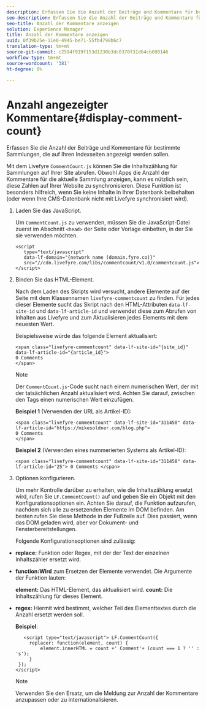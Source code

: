 ```yaml
---
description: Erfassen Sie die Anzahl der Beiträge und Kommentare für bestimmte Sammlungen, die auf Ihren Indexseiten angezeigt werden sollen.
seo-description: Erfassen Sie die Anzahl der Beiträge und Kommentare für bestimmte Sammlungen, die auf Ihren Indexseiten angezeigt werden sollen.
seo-title: Anzahl der Kommentare anzeigen
solution: Experience Manager
title: Anzahl der Kommentare anzeigen
uuid: 0f39b25e-11e0-4945-be71-55fb4798b6c7
translation-type: tm+mt
source-git-commit: c2594f919f153d1230b3dc0370f31d64cb698146
workflow-type: tm+mt
source-wordcount: '381'
ht-degree: 0%

---
```



# Anzahl angezeigter Kommentare{#display-comment-count}

Erfassen Sie die Anzahl der Beiträge und Kommentare für bestimmte Sammlungen, die auf Ihren Indexseiten angezeigt werden sollen.

Mit dem Livefyre `CommentCount.js` können Sie die Inhaltszählung für Sammlungen auf Ihrer Site abrufen. Obwohl Apps die Anzahl der Kommentare für die aktuelle Sammlung anzeigen, kann es nützlich sein, diese Zahlen auf Ihrer Website zu synchronisieren. Diese Funktion ist besonders hilfreich, wenn Sie keine Inhalte in Ihrer Datenbank beibehalten (oder wenn Ihre CMS-Datenbank nicht mit Livefyre synchronisiert wird).

1. Laden Sie das JavaScript.

   Um `CommentCount.js` zu verwenden, müssen Sie die JavaScript-Datei zuerst im Abschnitt `<head>` der Seite oder Vorlage einbetten, in der Sie sie verwenden möchten.

   ```
   <script 
      type="text/javascript" 
      data-lf-domain="{network name (domain.fyre.co)}" 
      src="//cdn.livefyre.com/libs/commentcount/v1.0/commentcount.js"> 
   </script>
   ```

1. Binden Sie das HTML-Element.

   Nach dem Laden des Skripts wird versucht, andere Elemente auf der Seite mit dem Klassennamen `livefyre-commentcount` zu finden. Für jedes dieser Elemente sucht das Skript nach den HTML-Attributen `data-lf-site-id` und `data-lf-article-id` und verwendet diese zum Abrufen von Inhalten aus Livefyre und zum Aktualisieren jedes Elements mit dem neuesten Wert.

   Beispielsweise würde das folgende Element aktualisiert:

   ```
   <span class="livefyre-commentcount" data-lf-site-id="{site_id}" data-lf-article-id="{article_id}"> 
   0 Comments  
   </span>
   ```

   >[!NOTE]
   >
   >Der `CommentCount.js`-Code sucht nach einem numerischen Wert, der mit der tatsächlichen Anzahl aktualisiert wird. Achten Sie darauf, zwischen den Tags einen numerischen Wert einzufügen.

   **Beispiel 1** (Verwenden der URL als Artikel-ID):

   ```
   <span class="livefyre-commentcount" data-lf-site-id="311458" data-lf-article-id="https://mikesoldner.com/blog.php">  
   0 Comments  
   </span>
   ```

   **Beispiel 2** (Verwenden eines nummerierten Systems als Artikel-ID):

   ```
   <span class="livefyre-commentcount" data-lf-site-id="311458" data-lf-article-id="25"> 0 Comments </span>
   ```

1. Optionen konfigurieren.

   Um mehr Kontrolle darüber zu erhalten, wie die Inhaltszählung ersetzt wird, rufen Sie `LF.CommentCount()` auf und geben Sie ein Objekt mit den Konfigurationsoptionen ein. Achten Sie darauf, die Funktion aufzurufen, nachdem sich alle zu ersetzenden Elemente im DOM befinden. Am besten rufen Sie diese Methode in der Fußzeile auf. Dies passiert, wenn das DOM geladen wird, aber vor Dokument- und Fensterbereitstellungen.

   Folgende Konfigurationsoptionen sind zulässig:

* **replace:** Funktion oder Regex, mit der der Text der einzelnen Inhaltszähler ersetzt wird.

* **function:Wird** zum Ersetzen der Elemente verwendet. Die Argumente der Funktion lauten:

   **element:** Das HTML-Element, das aktualisiert wird.
   **count:** Die Inhaltszählung für dieses Element.

* **regex:** Hiermit wird bestimmt, welcher Teil des Elementtextes durch die Anzahl ersetzt werden soll.

   **Beispiel**:

   ```
      <script type="text/javascript"> LF.CommentCount({ 
        replacer: function(element, count) { 
            element.innerHTML = count +' Comment'+ (count === 1 ? '' : 's'); 
        } 
    }); 
   </script>
   ```

   >[!NOTE]
   >
   >Verwenden Sie den Ersatz, um die Meldung zur Anzahl der Kommentare anzupassen oder zu internationalisieren.
